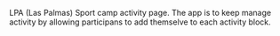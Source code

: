 LPA (Las Palmas) Sport camp activity page. 
The app is to keep manage activity by allowing participans to add themselve to each activity block. 
